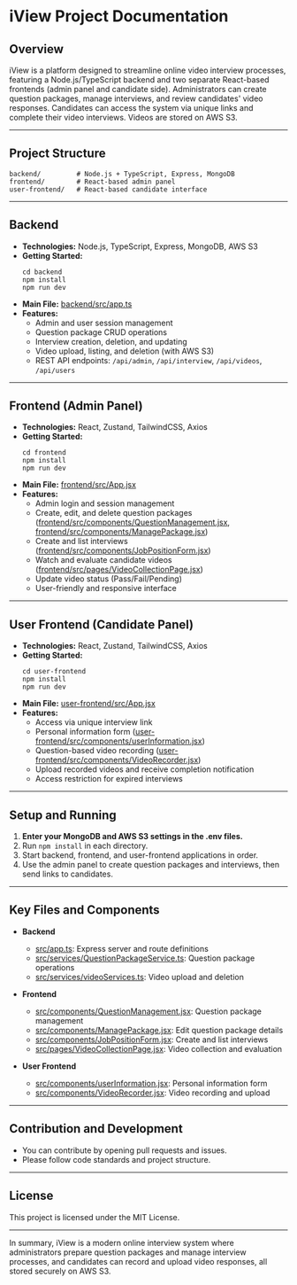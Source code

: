 # iView Project Documentation

## Overview

iView is a platform designed to streamline online video interview processes, featuring a Node.js/TypeScript backend and two separate React-based frontends (admin panel and candidate side). Administrators can create question packages, manage interviews, and review candidates' video responses. Candidates can access the system via unique links and complete their video interviews. Videos are stored on AWS S3.

---

## Project Structure

```
backend/         # Node.js + TypeScript, Express, MongoDB
frontend/        # React-based admin panel
user-frontend/   # React-based candidate interface
```

---

## Backend

- **Technologies:** Node.js, TypeScript, Express, MongoDB, AWS S3
- **Getting Started:**  
  ```
  cd backend
  npm install
  npm run dev
  ```
- **Main File:** [backend/src/app.ts](backend/src/app.ts)
- **Features:**
  - Admin and user session management
  - Question package CRUD operations
  - Interview creation, deletion, and updating
  - Video upload, listing, and deletion (with AWS S3)
  - REST API endpoints: `/api/admin`, `/api/interview`, `/api/videos`, `/api/users`

---

## Frontend (Admin Panel)

- **Technologies:** React, Zustand, TailwindCSS, Axios
- **Getting Started:**  
  ```
  cd frontend
  npm install
  npm run dev
  ```
- **Main File:** [frontend/src/App.jsx](frontend/src/App.jsx)
- **Features:**
  - Admin login and session management
  - Create, edit, and delete question packages ([frontend/src/components/QuestionManagement.jsx](frontend/src/components/QuestionManagement.jsx), [frontend/src/components/ManagePackage.jsx](frontend/src/components/ManagePackage.jsx))
  - Create and list interviews ([frontend/src/components/JobPositionForm.jsx](frontend/src/components/JobPositionForm.jsx))
  - Watch and evaluate candidate videos ([frontend/src/pages/VideoCollectionPage.jsx](frontend/src/pages/VideoCollectionPage.jsx))
  - Update video status (Pass/Fail/Pending)
  - User-friendly and responsive interface

---

## User Frontend (Candidate Panel)

- **Technologies:** React, Zustand, TailwindCSS, Axios
- **Getting Started:**  
  ```
  cd user-frontend
  npm install
  npm run dev
  ```
- **Main File:** [user-frontend/src/App.jsx](user-frontend/src/App.jsx)
- **Features:**
  - Access via unique interview link
  - Personal information form ([user-frontend/src/components/userInformation.jsx](user-frontend/src/components/userInformation.jsx))
  - Question-based video recording ([user-frontend/src/components/VideoRecorder.jsx](user-frontend/src/components/VideoRecorder.jsx))
  - Upload recorded videos and receive completion notification
  - Access restriction for expired interviews

---

## Setup and Running

1. **Enter your MongoDB and AWS S3 settings in the .env files.**
2. Run `npm install` in each directory.
3. Start backend, frontend, and user-frontend applications in order.
4. Use the admin panel to create question packages and interviews, then send links to candidates.

---

## Key Files and Components

- **Backend**
  - [src/app.ts](backend/src/app.ts): Express server and route definitions
  - [src/services/QuestionPackageService.ts](backend/src/services/QuestionPackageService.ts): Question package operations
  - [src/services/videoServices.ts](backend/src/services/videoServices.ts): Video upload and deletion

- **Frontend**
  - [src/components/QuestionManagement.jsx](frontend/src/components/QuestionManagement.jsx): Question package management
  - [src/components/ManagePackage.jsx](frontend/src/components/ManagePackage.jsx): Edit question package details
  - [src/components/JobPositionForm.jsx](frontend/src/components/JobPositionForm.jsx): Create and list interviews
  - [src/pages/VideoCollectionPage.jsx](frontend/src/pages/VideoCollectionPage.jsx): Video collection and evaluation

- **User Frontend**
  - [src/components/userInformation.jsx](user-frontend/src/components/userInformation.jsx): Personal information form
  - [src/components/VideoRecorder.jsx](user-frontend/src/components/VideoRecorder.jsx): Video recording and upload

---

## Contribution and Development

- You can contribute by opening pull requests and issues.
- Please follow code standards and project structure.

---

## License

This project is licensed under the MIT License.

---

In summary, iView is a modern online interview system where administrators prepare question packages and manage interview processes, and candidates can record and upload video responses, all stored securely on AWS S3.